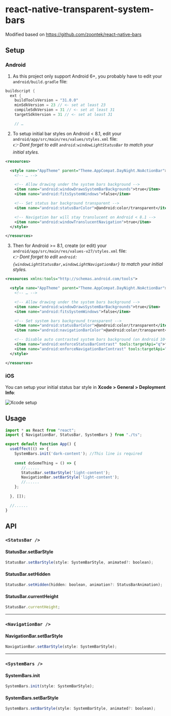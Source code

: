 # react-native-transparent-system-bars
Modified based on https://github.com/zoontek/react-native-bars

## Setup

### Android

1. As this project only support Android 6+, you probably have to edit your `android/build.gradle` file:

```gradle
buildscript {
  ext {
    buildToolsVersion = "31.0.0"
    minSdkVersion = 23 // <- set at least 23
    compileSdkVersion = 31 // <- set at least 31
    targetSdkVersion = 31 // <- set at least 31

    // …
```

2. To setup initial bar styles on Android < 8.1, edit your `android/app/src/main/res/values/styles.xml` file:<br>
   _👉 Dont forget to edit `android:windowLightStatusBar` to match your initial styles._

```xml
<resources>

  <style name="AppTheme" parent="Theme.AppCompat.DayNight.NoActionBar">
    <!-- … -->

    <!-- Allow drawing under the system bars background -->
    <item name="android:windowDrawsSystemBarBackgrounds">true</item>
    <item name="android:fitsSystemWindows">false</item>

    <!-- Set status bar background transparent -->
    <item name="android:statusBarColor">@android:color/transparent</item>

    <!-- Navigation bar will stay translucent on Android < 8.1 -->
    <item name="android:windowTranslucentNavigation">true</item>
  </style>

</resources>
```

3. Then for Android >= 8.1, create (or edit) your `android/app/src/main/res/values-v27/styles.xml` file:<br>
   _👉 Dont forget to edit `android:{windowLightStatusBar,windowLightNavigationBar}` to match your initial styles._

```xml
<resources xmlns:tools="http://schemas.android.com/tools">

  <style name="AppTheme" parent="Theme.AppCompat.DayNight.NoActionBar">
    <!-- … -->

    <!-- Allow drawing under the system bars background -->
    <item name="android:windowDrawsSystemBarBackgrounds">true</item>
    <item name="android:fitsSystemWindows">false</item>

    <!-- Set system bars background transparent -->
    <item name="android:statusBarColor">@android:color/transparent</item>
    <item name="android:navigationBarColor">@android:color/transparent</item>

    <!-- Disable auto contrasted system bars background (on Android 10+) -->
    <item name="android:enforceStatusBarContrast" tools:targetApi="q">false</item>
    <item name="android:enforceNavigationBarContrast" tools:targetApi="q">false</item>
  </style>

</resources>
```

### iOS

You can setup your initial status bar style in **Xcode > General > Deployment Info**:

![Xcode setup](https://raw.githubusercontent.com/zoontek/react-native-bars/HEAD/docs/xcode_setup.png?raw=true)

## Usage

```js
import * as React from "react";
import { NavigationBar, StatusBar, SystemBars } from "./ts";

export default function App() {
  useEffect(() => {
    SystemBars.init('dark-content'); //This line is required
    
    const doSomeThing = () => {
       //......
       StatusBar.setBarStyle('light-content');
       NavigationBar.setBarStyle('light-content');
       //......
    };
    
  }, []);

  //......
}
```

## API

### `<StatusBar />`

#### StatusBar.setBarStyle

```js
StatusBar.setBarStyle(style: SystemBarStyle, animated?: boolean);
```

#### StatusBar.setHidden

```js
StatusBar.setHidden(hidden: boolean, animation?: StatusBarAnimation);
```

#### StatusBar.currentHeight

```js
StatusBar.currentHeight;
```

---

### `<NavigationBar />`

#### NavigationBar.setBarStyle

```js
NavigationBar.setBarStyle(style: SystemBarStyle);
```

---

### `<SystemBars />`

#### SystemBars.init

```js
SystemBars.init(style: SystemBarStyle);
```

#### SystemBars.setBarStyle

```js
SystemBars.setBarStyle(style: SystemBarStyle, animated?: boolean);
```
